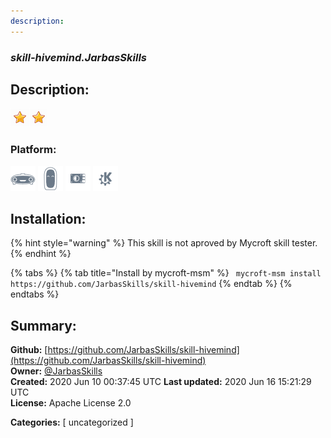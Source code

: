 ```yaml
---
description: 
---
```


### _skill-hivemind.JarbasSkills_  
## Description:  
  
  
![](../.gitbook/assets/star.png)![](../.gitbook/assets/star.png)  
  
### Platform:  
 ![Mark I](../.gitbook/assets/mark-1-icon.png)  ![Mark II](../.gitbook/assets/mark-2-icon.png)  ![Picroft](../.gitbook/assets/picroft-icon.png)  ![plasmoid](../.gitbook/assets/kde.png)   
## Installation:  
{% hint style="warning" %}
This skill is not aproved by Mycroft skill tester.
{% endhint %}
    
{% tabs %}
{% tab title="Install by mycroft-msm" %}
``` mycroft-msm install https://github.com/JarbasSkills/skill-hivemind```
{% endtab %}
  {% endtabs %}
    
## Summary:  
**Github:** [https://github.com/JarbasSkills/skill-hivemind](https://github.com/JarbasSkills/skill-hivemind)  
**Owner:** [@JarbasSkills](https://github.com/JarbasSkills)  
**Created:** 2020 Jun 10 00:37:45 UTC  **Last updated:** 2020 Jun 16 15:21:29 UTC  
**License:** Apache License 2.0  
  
**Categories:** [ uncategorized ]   
